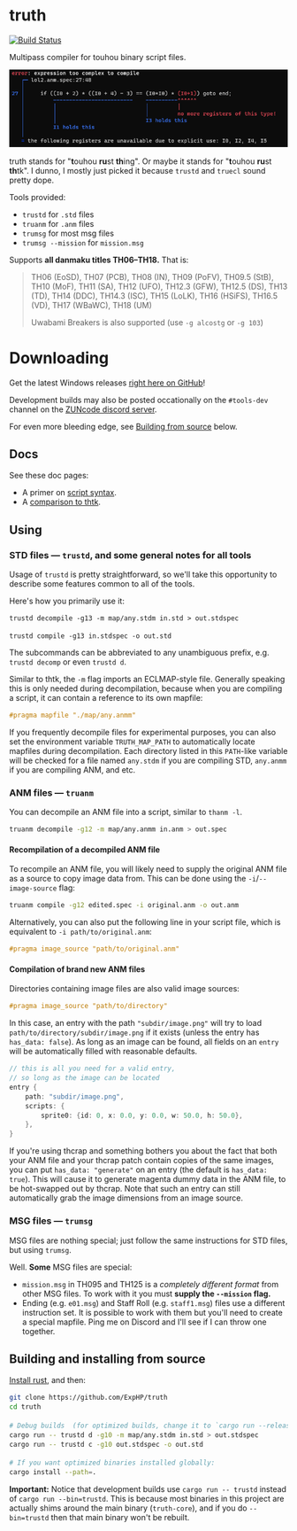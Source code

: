 # truth

[![Build Status](https://travis-ci.org/ExpHP/truth.svg?branch=main)](https://travis-ci.org/ExpHP/truth)

Multipass compiler for touhou binary script files.

![Sexy error message example](./doc/img/sexy-error.png)

truth stands for "**t**ouhou **ru**st **th**ing".  Or maybe it stands for "**t**ouhou **ru**st **th**tk". I dunno, I mostly just picked it because `trustd` and `truecl` sound pretty dope.

Tools provided:

* `trustd` for `.std` files
* `truanm` for `.anm` files
* `trumsg` for most msg files
* `trumsg --mission` for `mission.msg`

Supports **all danmaku titles TH06–TH18.**  That is:

> TH06 (EoSD), TH07 (PCB), TH08 (IN), TH09 (PoFV), TH09.5 (StB), TH10 (MoF), TH11 (SA), TH12 (UFO), TH12.3 (GFW), TH12.5 (DS), TH13 (TD), TH14 (DDC), TH14.3 (ISC), TH15 (LoLK), TH16 (HSiFS), TH16.5 (VD), TH17 (WBaWC), TH18 (UM)
> 
> Uwabami Breakers is also supported (use `-g alcostg` or `-g 103`)

# Downloading

Get the latest Windows releases [right here on GitHub](https://github.com/ExpHP/truth/tags)!

Development builds may also be posted occationally on the `#tools-dev` channel on the [ZUNcode discord server](https://discord.gg/fvPJvHJ).

For even more bleeding edge, see [Building from source](#building-and-installing-from-source) below.

## Docs

See these doc pages:

* A primer on [script syntax](./doc/syntax.md).
* A [comparison to thtk](./doc/comparison-to-thtk.md).

## Using

### STD files — `trustd`, and some general notes for all tools

Usage of `trustd` is pretty straightforward, so we'll take this opportunity to describe some features common to all of the tools.

Here's how you primarily use it:

```shell
trustd decompile -g13 -m map/any.stdm in.std > out.stdspec

trustd compile -g13 in.stdspec -o out.std
```

The subcommands can be abbreviated to any unambiguous prefix, e.g. `trustd decomp` or even `trustd d`.

Similar to thtk, the `-m` flag imports an ECLMAP-style file. Generally speaking this is only needed during decompilation, because when you are compiling a script, it can contain a reference to its own mapfile:

```C
#pragma mapfile "./map/any.anmm"
```

If you frequently decompile files for experimental purposes, you can also set the environment variable `TRUTH_MAP_PATH` to automatically locate mapfiles during decompilation.  Each directory listed in this `PATH`-like variable will be checked for a file named `any.stdm` if you are compiling STD, `any.anmm` if you are compiling ANM, and etc.

### ANM files — `truanm`

You can decompile an ANM file into a script, similar to `thanm -l`.

```sh
truanm decompile -g12 -m map/any.anmm in.anm > out.spec
```

#### Recompilation of a decompiled ANM file

To recompile an ANM file, you will likely need to supply the original ANM file as a source to copy image data from.  This can be done using the `-i`/`--image-source` flag:

```sh
truanm compile -g12 edited.spec -i original.anm -o out.anm
```

Alternatively, you can also put the following line in your script file, which is equivalent to `-i path/to/original.anm`:

```C
#pragma image_source "path/to/original.anm"
```

#### Compilation of brand new ANM files

Directories containing image files are also valid image sources:

```C
#pragma image_source "path/to/directory"
```

In this case, an entry with the path `"subdir/image.png"` will try to load `path/to/directory/subdir/image.png` if it exists (unless the entry has `has_data: false`).  As long as an image can be found, all fields on an `entry` will be automatically filled with reasonable defaults.

```C
// this is all you need for a valid entry,
// so long as the image can be located
entry {
    path: "subdir/image.png",
    scripts: {
        sprite0: {id: 0, x: 0.0, y: 0.0, w: 50.0, h: 50.0},
    },
}
```

If you're using thcrap and something bothers you about the fact that both your ANM file and your thcrap patch contain copies of the same images, you can put `has_data: "generate"` on an entry (the default is `has_data: true`).  This will cause it to generate magenta dummy data in the ANM file, to be hot-swapped out by thcrap.  Note that such an entry can still automatically grab the image dimensions from an image source.

### MSG files — `trumsg`

MSG files are nothing special; just follow the same instructions for STD files, but using `trumsg`.

Well.  **Some** MSG files are special:

* `mission.msg` in TH095 and TH125 is a *completely different format* from other MSG files.  To work with it you must **supply the `--mission` flag.**
* Ending (e.g. `e01.msg`) and Staff Roll (e.g. `staff1.msg`) files use a different instruction set.  It is possible to work with them but you'll need to create a special mapfile.  Ping me on Discord and I'll see if I can throw one together.

## Building and installing from source

[Install rust](https://rustup.rs/), and then:

```sh
git clone https://github.com/ExpHP/truth
cd truth

# Debug builds  (for optimized builds, change it to `cargo run --release`)
cargo run -- trustd d -g10 -m map/any.stdm in.std > out.stdspec
cargo run -- trustd c -g10 out.stdspec -o out.std

# If you want optimized binaries installed globally:
cargo install --path=.
```

**Important:** Notice that development builds use `cargo run -- trustd` instead of `cargo run --bin=trustd`.  This is because most binaries in this project are actually shims around the main binary (`truth-core`), and if you do `--bin=trustd` then that main binary won't be rebuilt.
